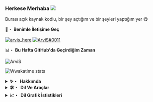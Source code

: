 ### Herkese Merhaba <a href="https://www.gautamkrishnar.com/"><img src="https://media.giphy.com/media/hvRJCLFzcasrR4ia7z/giphy.gif" width="25px"></a>
Burası açık kaynak kodlu, bir şey açtığım ve bir şeyleri yaptığım yer :yum:

🔗・&nbsp;**Benimle İletişime Geç**
<p align="left">
<a href="https://instagram.com/arvis_here" target="blank"><img align="center" src="https://raw.githubusercontent.com/rahuldkjain/github-profile-readme-generator/master/src/images/icons/Social/instagram.svg" alt="arvis_here" height="30" width="40" /></a>
<a href="https://discord.gg/Dp3EBDeFY9" target="blank"><img align="center" src="https://raw.githubusercontent.com/rahuldkjain/github-profile-readme-generator/master/src/images/icons/Social/discord.svg" alt="ArviS#0011" height="30" width="40" /></a>
  
📊・&nbsp;**Bu Hafta GitHub'da Geçirdiğim Zaman**
  
<img src="https://wakatime.com/badge/user/b7a0b8a1-b5b3-48aa-b101-41f16dab3c71.svg?style=flat" alt="ArviS"/>
  
![Wwakatime stats](https://github-readme-stats.vercel.app/api/wakatime?username=ArviS&bg_color=00000000&text_color=777&hide_title=true&hide_border=true&langs_count=5)
<details>
  <summary><b>✨・&nbsp;&nbsp;Hakkımda</b></summary>
  <br/>

2 yılı aşkın süredir Discord platformunda JavaScript kullanan bir geliştiriciyim
  
  📊・&nbsp;**Profil Görüntülenmesi**
  <p align="left">
  <img src="https://komarev.com/ghpvc/?username=ArviSlayer&color=dc143c&label=Visitors&color=6182e1" alt="ArviS"/>

[⏩・&nbsp; Projelerime Göz At](https://github.com/ArviSlayer?tab=repositories&q=&type=source&language=&sort=stargazers) 

```
────────────────────────────────────────────────────────────────────────────
─██████████████─████████████████───██████──██████─██████████─██████████████─
─██░░░░░░░░░░██─██░░░░░░░░░░░░██───██░░██──██░░██─██░░░░░░██─██░░░░░░░░░░██─
─██░░██████░░██─██░░████████░░██───██░░██──██░░██─████░░████─██░░██████████─
─██░░██──██░░██─██░░██────██░░██───██░░██──██░░██───██░░██───██░░██─────────
─██░░██████░░██─██░░████████░░██───██░░██──██░░██───██░░██───██░░██████████─
─██░░░░░░░░░░██─██░░░░░░░░░░░░██───██░░██──██░░██───██░░██───██░░░░░░░░░░██─
─██░░██████░░██─██░░██████░░████───██░░██──██░░██───██░░██───██████████░░██─
─██░░██──██░░██─██░░██──██░░██─────██░░░░██░░░░██───██░░██───────────██░░██─
─██░░██──██░░██─██░░██──██░░██████─████░░░░░░████─████░░████─██████████░░██─
─██░░██──██░░██─██░░██──██░░░░░░██───████░░████───██░░░░░░██─██░░░░░░░░░░██─
─██████──██████─██████──██████████─────██████─────██████████─██████████████─
────────────────────────────────────────────────────────────────────────────
    
```
    
</details>

<details>
  <summary><b>🛠️・&nbsp;&nbsp;Dil&nbsp;Ve&nbsp;Araçlar</b></summary>
  <br/>
  <a href="https://developer.mozilla.org/en-US/docs/Web/JavaScript" target="_blank"> <img src="https://raw.githubusercontent.com/devicons/devicon/master/icons/javascript/javascript-original.svg" alt="javascript" width="40" height="40"/> <a href="https://nodejs.org" target="_blank"> <img src="https://raw.githubusercontent.com/devicons/devicon/master/icons/nodejs/nodejs-original.svg" alt="nodejs" width="40" height="40"/> <a href="https://mongoosejs.com/docs/api.html" target="_blank"> <img src="https://raw.githubusercontent.com/devicons/devicon/master/icons/mongodb/mongodb-original.svg" alt="mongodb" width="40" height="40"/> </a>

 </details>   
    
<details>
  <summary><b>📈・&nbsp;&nbsp;Dil&nbsp;Grafik İstistikleri</b></summary>
  <br/>
  <a href='https://profile.codersrank.io/user/arvislayer/'>
  <img src='https://cr-skills-chart-widget.azurewebsites.net/api/api?username=arvislayer&padding=30&skills=angular,batchfile,c,C%23,coffeescript,dart,go,html,json,java,javascript,less,mysql,php,pandas,perl,python,reactjs,scss,shell,svelte,swift,typescript,vue'>

  
  </details>
